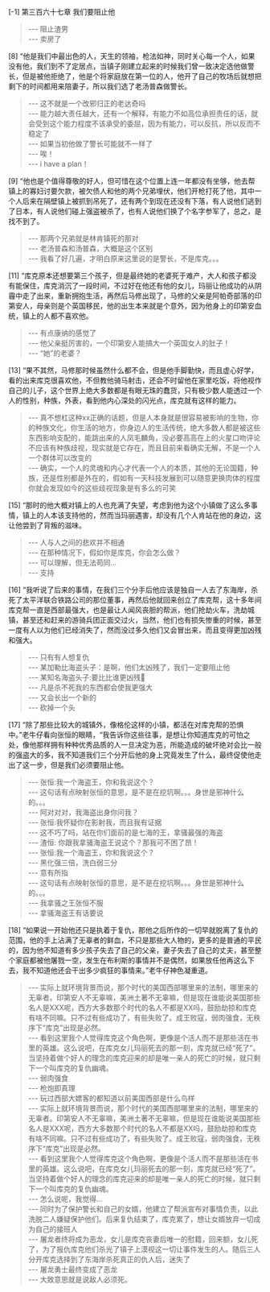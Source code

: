 
[-1] 第三百六十七章 我们要阻止他
>--- 阻止渣男<br>
>--- 卖房了<br>

[8] “他是我们中最出色的人，天生的领袖，枪法如神，同时关心每一个人，如果没有他，我们到不了定居点，当镇子刚建立起来的时候我们曾一致决定选他做警长，但是被他拒绝了，他是个将家庭放在第一位的人，他开了自己的牧场后就想把剩下的时间都用来陪妻子，所以我们选了老汤普森做警长。
>--- 这不就是一个改邪归正的老达奇吗<br>
>--- 能力越大责任越大，还有一个解释，有能力不如高位承担责任的话，就会受到这个能力程度不该承受的委屈，因为有能力，可以反抗，所以反而不稳定了<br>
>--- 如果当初他做了警长可能就不一样了<br>
>--- 唉！<br>
>--- i have a plan！<br>

[9] “他也是个值得尊敬的好人，但可惜在这个位置上连一年都没有坐够，他去帮镇上的寡妇讨要欠款，被欠债人和他的两个兄弟埋伏，他们开枪打死了他，其中一个人后来在隔壁镇上被抓到吊死了，还有两个到现在还没有下落，有人说他们逃到了日本，有人说他们碰上强盗被杀了，也有人说他们换了个名字参军了，总之，是找不到了。
>--- 那两个兄弟就是林肯镇死的那对<br>
>--- 老汤普森和汤普森，大概是这个区别<br>
>--- 我看了好几遍，才明白原来这里说的是警长，不是库克。。。<br>

[11] “库克原本还想要第三个孩子，但是最终她的老婆死于难产，大人和孩子都没有能保住，库克消沉了一段时间，不过好在他还有他的女儿，玛丽让他成功的从阴霾中走了出来，重新拥抱生活，再然后马修出现了，马修的父亲是阿帕奇部落的印第安人，母亲则是个英国移民，他的出生本来就是个意外，因为他身上的印第安血统，镇上的人都不喜欢他。
>--- 有点康纳的感觉了<br>
>--- 他父亲挺厉害的，一个印第安人能搞大一个英国女人的肚子！<br>
>--- “她”的老婆？<br>

[13] “果不其然，马修那时候虽然什么都不会，但是他手脚勤快，而且虚心好学，看的出来库克很喜欢他，不但教他骑马射击，还会不时留他在家里吃饭，将他视作自己的儿子，这个世界上绝大多数都是有眼无珠的蠢货，只有极少数人能透过一个人的性别，种族，外表，看到他内心深处的闪光点，库克就有这样的能力。
>--- 真不想杠这种xx正确的话题，但是人本身就是很容易被影响的生物，你的种族文化，你生活的地方，你身边人的生活传统，绝大多数人都是被这些东西影响支配的，能跳出来的人凤毛麟角，没必要高高在上的火星口吻评论不应该有种族歧视，现实就是它存在，而且目前来看确实无解，不是一个人一个群体可以改变的<br>
>--- 确实，一个人的灵魂和内心才代表一个人的本质，其他的无论国籍，种族，还是性别都是外在的，假如有一天科技发展到可以随意更换肉体的程度你就会发现如今的这些歧视现象是有多么的可笑<br>

[15] “那时的他大概对镇上的人也充满了失望，考虑到他为这个小镇做了这么多事情，镇上的人本该支持他的，然而当玛丽遇害，却没有几个人肯站在他的身边，这让他尝到了背叛的滋味。
>--- 人与人之间的悲欢并不相通<br>
>--- 在那种情况下，假如你是库克，你会怎么做？<br>
>--- 可以理解，但无法苟同...<br>
>--- 支持<br>

[16] “我听说了后来的事情，在我们三个分手后他应该是独自一人去了东海岸，杀死了太平洋联合铁路公司的那位董事，再然后他就回来创立了库克帮，这十多年间库克帮一直是西部最强大，也是最让人闻风丧胆的帮派，他们抢劫火车，洗劫城镇，甚至还和赶来的游骑兵团正面交过火，当然，他们也有损失惨重的时候，甚至一度有人以为他们已经消失了，然而没过多久他们又会冒出来，而且变得更加凶残和强大。
>--- 只有有人想复仇<br>
>--- 某加勒比海盗头子：是啊，他们太凶残了，我们一定要阻止他<br>
>--- 某知名海盗头子:要比比谁更凶残🐴<br>
>--- 凡是杀不死我的东西都会使我更强大<br>
>--- 又会长出一个新的<br>
>--- 砍掉一个头<br>

[17] “除了那些比较大的城镇外，像格伦这样的小镇，都活在对库克帮的恐惧中。”老牛仔看向张恒的眼睛，“我告诉你这些往事，是想让你知道库克的可怕之处，像他那样拥有种种优秀品质的人一旦决定为恶，所能造成的破坏绝对会比一般的强盗大的多，我不知道我们三个分开后他的身上究竟发生了什么，最终促使他走出了这一步，但是我们必须要阻止他。
>--- 张恒:我一个海盗王，你和我说这个？<br>
>--- 这句话有点映射张恒的意思，是不是在挖坑啊。。。身世是邪神什么的。。。<br>
>--- 阿对对对，我海盗出身你问我？<br>
>--- 张恒:我怀疑你在影射我，而且我有证据<br>
>--- 这不巧了吗，站在你们面前的是七海的王，拿骚最强的海盗<br>
>--- 渣恒: 你跟我拿骚海盗王说这个？那我可不困了昂！<br>
>--- 张恒:我一个海盗王，你和我说这个？<br>
>--- 黑化强三倍，洗白弱三分<br>
>--- 意有所指<br>
>--- 这句话有点映射张恒的意思，是不是在挖坑啊。。。身世是邪神什么的。。。<br>
>--- 我拿骚之王张恒不服<br>
>--- 拿骚海盗王有话要说<br>

[18] “如果说一开始他还只是执着于复仇，那他之后所作的一切早就脱离了复仇的范围，他的手上沾满了无辜者的鲜血，不只是那些大人物的，更多的是普通的平民的，因为他不知道有多少孩子失去了自己的父亲，妻子失去了自己的丈夫，甚至整个家庭都被他屠戮一空，发生在布利斯的事情并不是偶然，如果放任他再这么下去，我不知道他还会干出多少疯狂的事情来。”老牛仔神色凝重道。
>--- 实际上就环境背景而说，那个时代的美国西部哪里来的法制，哪里来的无辜者。印第安人不无辜嘛，美洲土著不无辜嘛，但是现在谁能说美国那些名人是XXX呢，西方大多数那个时代的名人不都是XX吗，鼓励劫掠和库克有啥不同嘛。只不过有些成功了，有些失败了。成王败寇，弱肉强食，无秩序下“库克”出现是必然。<br>
>--- 看到这里我个人觉得库克这个角色啊，更像是个活人而不是那些活在书里的英雄。这么说吧，在库克女儿玛丽死去的那一刻，库克就已经“死了”。当坚持着做个好人的理念的库克迎来的却是唯一亲人的死亡的时候，就只剩下一个叫库克的复仇幽魂。<br>
>--- 弱肉强食<br>
>--- 枪炮即真理<br>
>--- 玩过西部大嫖客的都知道以前美国西部是什么鸟样<br>
>--- 实际上就环境背景而说，那个时代的美国西部哪里来的法制，哪里来的无辜者。印第安人不无辜嘛，美洲土著不无辜嘛，但是现在谁能说美国那些名人是XXX呢，西方大多数那个时代的名人不都是XX吗，鼓励劫掠和库克有啥不同嘛。只不过有些成功了，有些失败了。成王败寇，弱肉强食，无秩序下“库克”出现是必然。<br>
>--- 看到这里我个人觉得库克这个角色啊，更像是个活人而不是那些活在书里的英雄。这么说吧，在库克女儿玛丽死去的那一刻，库克就已经“死了”。当坚持着做个好人的理念的库克迎来的却是唯一亲人的死亡的时候，就只剩下一个叫库克的复仇幽魂。<br>
>--- 怎么说呢，我觉得...<br>
>--- 同时为了保护警长和自己的女婿，他建立了帮派宣布对事情负责，以此洗脱二人嫌疑保护他们。后来复仇结束了，库克累了，想让女婿放弃一切成为自己的接班人<br>
>--- 屠龙者终将成为恶龙，女儿是库克丧妻后唯一的慰籍，回来额，女儿死了，为了报仇库克他们杀光了镇子上漠视这一切让事件发生的人。随后三人分开库克选择到了东海岸杀死真正的仇人后，迷失了<br>
>--- 屠龙勇士最终变成了恶龙<br>
>--- 大致意思就是说敌人必须死。<br>
